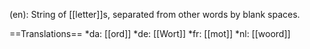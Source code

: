 (en): String of [[letter]]s, separated from other words by blank spaces.

==Translations==
*da: [[ord]]
*de: [[Wort]]
*fr: [[mot]]
*nl: [[woord]]